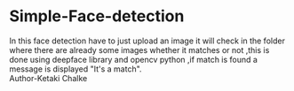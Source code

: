 # Simple-Face-detection
In this face detection have to just upload an image it will check in the folder where there are already some images whether it matches or not ,this is done using deepface library and opencv python ,if match is found a message is displayed "It's a match".
<br>
Author-Ketaki Chalke
